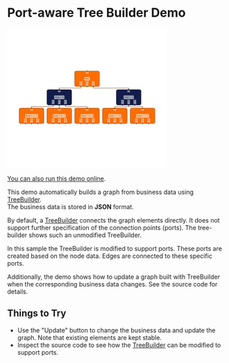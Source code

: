 <!--
 //////////////////////////////////////////////////////////////////////////////
 // @license
 // This file is part of yFiles for HTML.
 // Use is subject to license terms.
 //
 // Copyright (c) by yWorks GmbH, Vor dem Kreuzberg 28,
 // 72070 Tuebingen, Germany. All rights reserved.
 //
 //////////////////////////////////////////////////////////////////////////////
-->
# Port-aware Tree Builder Demo

<img src="../../../doc/demo-thumbnails/port-aware-tree-builder.webp" alt="demo-thumbnail" height="320"/>

[You can also run this demo online](https://www.yfiles.com/demos/databinding/port-aware-tree-builder/).

This demo automatically builds a graph from business data using [TreeBuilder](https://docs.yworks.com/yfileshtml/#/api/TreeBuilder).  
The business data is stored in **JSON** format.

By default, a [TreeBuilder](https://docs.yworks.com/yfileshtml/#/dguide/graph_builder-TreeBuilder) connects the graph elements directly. It does not support further specification of the connection points (ports). The tree-builder shows such an unmodified TreeBuilder.

In this sample the TreeBuilder is modified to support ports. These ports are created based on the node data. Edges are connected to these specific ports.

Additionally, the demo shows how to update a graph built with TreeBuilder when the corresponding business data changes. See the source code for details.

## Things to Try

- Use the "Update" button to change the business data and update the graph. Note that existing elements are kept stable.
- Inspect the source code to see how the [TreeBuilder](https://docs.yworks.com/yfileshtml/#/api/TreeBuilder) can be modified to support ports.
